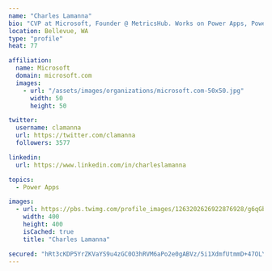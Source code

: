 ```yaml
---
name: "Charles Lamanna"
bio: "CVP at Microsoft, Founder @ MetricsHub. Works on Power Apps, Power Automate, Power Virtual Agent, Common Data Service and Dynamics 365."
location: Bellevue, WA
type: "profile"
heat: 77

affiliation:
  name: Microsoft
  domain: microsoft.com
  images:
    - url: "/assets/images/organizations/microsoft.com-50x50.jpg"
      width: 50
      height: 50

twitter:
  username: clamanna
  url: https://twitter.com/clamanna
  followers: 3577

linkedin:
  url: https://www.linkedin.com/in/charleslamanna

topics:
  - Power Apps

images:
  - url: https://pbs.twimg.com/profile_images/1263202626922876928/g6qGbHZ-_400x400.jpg
    width: 400
    height: 400
    isCached: true
    title: "Charles Lamanna"

secured: "hRt3cKDP5YrZKVaYS9u4zGC0O3hRVM6aPo2e0gABVz/5i1XdmfUtmmD+47OLYKpWIC8BASxWBupYzpUnlcC9q7QPOdgTBpvwDodfLLKVRpDVJP3/YVXlsF9bepCpxd+SfSfHxDdGuNvVxM7Gn7HkOYjj+pqWJaQP3NXBX9ocLVgU4T/HfoNlbq/ZWTmq48u9gHsEr14XtaiEVx45ZTnxYA5mkOPFWIrZtqcRlUzP1ytbw0e/RcZfxR6MwJ5locnWNP+FYOMFicK/i6ss3CC8lqYgCLgEqITy1P+xsKQKFFWGyQqmw+gkre2bKYhZnCHg6IEgVm6uE4dh1sBw6gvWCwq81sjlc9GJuCzZ8Vx9hcdE2pqG3PQG2vczv2dVIGmTVIs1/eknvokmCsJ8XnO73jMvxpuCfh6axDixMK7lEro=;3wHje0gwI71dcfUtBy+kKg=="
---
```


